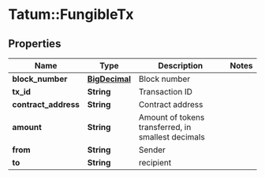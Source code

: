 # Tatum::FungibleTx

## Properties
Name | Type | Description | Notes
------------ | ------------- | ------------- | -------------
**block_number** | [**BigDecimal**](BigDecimal.md) | Block number | 
**tx_id** | **String** | Transaction ID | 
**contract_address** | **String** | Contract address | 
**amount** | **String** | Amount of tokens transferred, in smallest decimals | 
**from** | **String** | Sender | 
**to** | **String** | recipient | 

